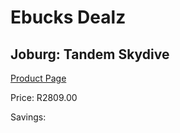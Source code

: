 
# Ebucks Dealz
## Joburg: Tandem Skydive
[Product Page](https://www.ebucks.com/web/shop/productSelected.do?prodId=600073480&catId=908586136)

Price: R2809.00

Savings: 


	